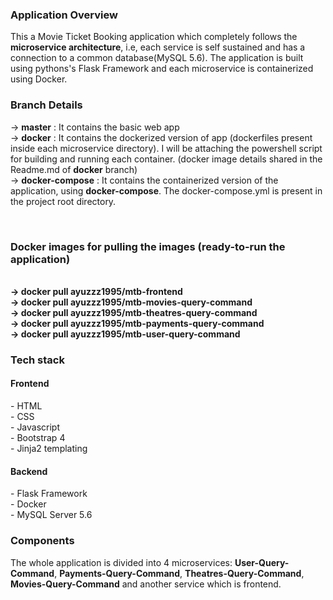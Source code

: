 <h3>Application Overview</h3>

This a Movie Ticket Booking application which completely follows the <b>microservice architecture</b>, i.e, each service is self sustained and has a connection to a common database(MySQL 5.6). The application is built using pythons's Flask Framework and each microservice is containerized using Docker.

<h3>Branch Details</h3>

-> <b>master</b> : It contains the basic web app<br>
-> <b>docker</b> : It contains the dockerized version of app (dockerfiles present inside each microservice directory). I will be attaching the powershell script for building and running each container. (docker image details shared in the Readme.md of <b>docker</b> branch)<br>
-> <b>docker-compose</b> : It contains the containerized version of the application, using <b>docker-compose</b>. The docker-compose.yml is present in the project root directory.


<br>
<h3>Docker images for pulling the images (ready-to-run the application)</h3>
<br><b>-> docker pull ayuzzz1995/mtb-frontend</b>
<br><b>-> docker pull ayuzzz1995/mtb-movies-query-command</b>
<br><b>-> docker pull ayuzzz1995/mtb-theatres-query-command</b></b>
<br><b>-> docker pull ayuzzz1995/mtb-payments-query-command</b>
<br><b>-> docker pull ayuzzz1995/mtb-user-query-command</b>


<br>
<h3>Tech stack</h3>

<h4>Frontend</h4>
- HTML
<br>- CSS
<br>- Javascript
<br>- Bootstrap 4
<br>- Jinja2 templating

<h4>Backend</h4>
- Flask Framework
<br>- Docker
<br>- MySQL Server 5.6


<br>
<h3>Components</h3>

The whole application is divided into 4 microservices: <b>User-Query-Command</b>, <b>Payments-Query-Command</b>, <b>Theatres-Query-Command</b>, <b>Movies-Query-Command</b> and another service which is frontend.

